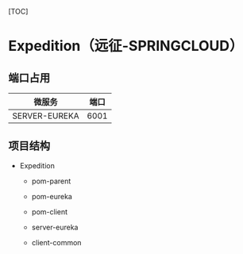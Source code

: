 [TOC]



# Expedition（远征-SPRINGCLOUD）





## 端口占用

| 微服务        | 端口 |
| ------------- | ---- |
| SERVER-EUREKA | 6001 |





## 项目结构

- Expedition

  - pom-parent

    [pom-parent]: pom依赖文件，父类文件：统一管理控制

  - pom-eureka

    [pom-eureka]: pom依赖文件，eureka服务注册中心

  - pom-client

    [server-eureka]: pom依赖文件，微服务

  - server-eureka

    [server-eureka]: 服务注册中心

  - client-common

    [server-eureka]: 公共类：JAR包